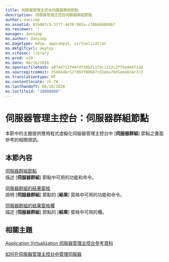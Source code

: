 ```yaml
---
title: 伺服器管理主控台伺服器群組節點
description: 伺服器管理主控台伺服器群組節點
author: dansimp
ms.assetid: 83b86fc5-3f77-4470-985a-cf0bb8686067
ms.reviewer: ''
manager: dansimp
ms.author: dansimp
ms.pagetype: mdop, appcompat, virtualization
ms.mktglfcycl: deploy
ms.sitesec: library
ms.prod: w10
ms.date: 06/16/2016
ms.openlocfilehash: a074d712f49fdf30bf11fec1322c2ff9a9e6f320
ms.sourcegitcommit: 354664bc527d93f80687cd2eba70d1eea024c7c3
ms.translationtype: MT
ms.contentlocale: zh-TW
ms.lasthandoff: 06/26/2020
ms.locfileid: "10800808"
---
```

# 伺服器管理主控台：伺服器群組節點


本節中的主題提供應用程式虛擬化伺服器管理主控台中 [**伺服器群組**] 節點之畫面參考的相關資訊。

## 本節內容


<a href="" id="server-groups-node"></a>[伺服器群組節點](server-groups-node.md)  
描述 [**伺服器群組**] 節點中可用的功能和命令。

<a href="" id="server-groups-results-pane"></a>[伺服器群組的結果窗格](server-groups-results-pane.md)  
說明 [**伺服器群組**] 節點的 [**結果**] 窗格中可用的功能和命令。

<a href="" id="server-groups-results-pane-columns"></a>[伺服器群組的結果窗格欄](server-groups-results-pane-columns.md)  
描述 [**伺服器群組**] 節點的 [**結果**] 窗格中可用的欄。

## 相關主題


[Application Virtualization 伺服器管理主控台參考資料](application-virtualization-server-management-console-reference.md)

[如何在伺服器管理主控台中管理伺服器](how-to-manage-servers-in-the-server-management-console.md)

 

 





